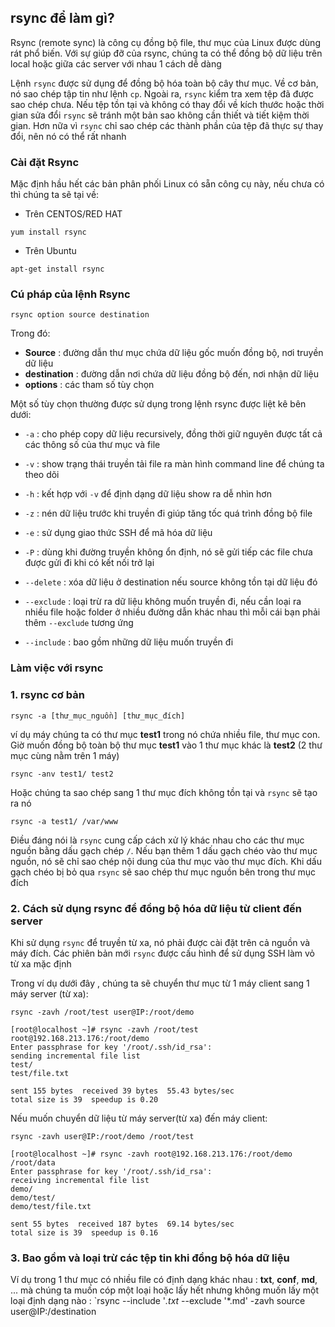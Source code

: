 ## rsync để làm gì?
Rsync (remote sync) là công cụ đồng bộ file, thư mục của Linux được dùng rát phổ biến. Với sự giúp đỡ của rsync, chúng ta có thể đồng bộ dữ liệu trên local hoặc giữa các server với nhau 1 cách dễ dàng

Lệnh `rsync` được sử dụng để đồng bộ hóa toàn bộ cây thư mục. Về cơ bản, nó sao chép tập tin như lệnh `cp`. Ngoài ra, `rsync` kiểm tra xem tệp đã được sao chép chưa. Nếu tệp tồn tại và không có thay đổi về kích thước hoặc thời gian sửa đổi `rsync` sẽ tránh một bản sao không cần thiết và tiết kiệm thời gian. Hơn nữa vì `rsync` chỉ sao chép các thành phần của tệp đã thực sự thay đổi, nên nó có thể rất nhanh

### Cài đặt Rsync
Mặc định hầu hết các bản phân phối Linux có sẵn công cụ này, nếu chưa có thì chúng ta sẽ tại về:
  * Trên CENTOS/RED HAT
   ```
   yum install rsync
   ```
  * Trên Ubuntu
   ```
   apt-get install rsync
   ```

### Cú pháp của lệnh Rsync

`rsync option source destination`

Trong đó:
 * **Source** : đường dẫn thư mục chứa dữ liệu gốc muốn đồng bộ, nơi truyền dữ liệu
 * **destination** : đường dẫn nơi chứa dữ liệu đồng bộ đến, nơi nhận dữ liệu
 * **options** : các tham số tùy chọn

Một số tùy chọn thường được sử dụng trong lệnh rsync được liệt kê bên dưới:
 * `-a` : cho phép copy dữ liệu recursively, đồng thời giữ nguyên được tất cả các thông số của thư mục và file
 
 * `-v` : show trạng thái truyền tải file ra màn hình command line để chúng ta theo dõi
 * `-h` : kết hợp với `-v` để định dạng dữ liệu show ra dễ nhìn hơn
 * `-z` : nén dữ liệu trước khi truyền đi giúp tăng tốc quá trình đồng bộ file
 * `-e` : sử dụng giao thức SSH để mã hóa dữ liệu
 * `-P` : dùng khi đường truyền không ổn định, nó sẽ gửi tiếp các file chưa được gửi đi khi có kết nối trở lại
 * `--delete` : xóa dữ liệu ở destination nếu source không tồn tại dữ liệu đó
 * `--exclude` : loại trừ ra dữ liệu không muốn truyền đi, nếu cần loại ra nhiều file hoặc folder ở nhiều đường dẫn khác nhau thì mỗi cái bạn phải thêm `--exclude` tương ứng
 * `--include` : bao gồm những dữ liệu muốn truyền đi

### Làm việc với rsync
### 1. rsync cơ bản

`rsync -a [thư_mục_nguồn] [thư_mục_đích]`

ví dụ máy chúng ta có thư mục **test1** trong nó chứa nhiều file, thư mục con. Giờ muốn đồng bộ toàn bộ thư mục **test1** vào 1 thư mục khác là **test2** (2 thư mục cùng nằm trên 1 máy)

`rsync -anv test1/ test2`

Hoặc chúng ta sao chép sang 1 thư mục đích không tồn tại và `rsync` sẽ tạo ra nó

`rsync -a test1/ /var/www`

Điều đáng nói là `rsync` cung cấp cách xử lý khác nhau cho các thư mục nguồn bằng dấu gạch chép `/`. Nếu bạn thêm 1 dấu gạch chéo vào thư mục nguồn, nó sẽ chỉ sao chép nội dung của thư mục vào thư mục đích. Khi dấu gạch chéo bị bỏ qua `rsync` sẽ sao chép thư mục nguồn bên trong thư mục đích

### 2. Cách sử dụng rsync để đồng bộ hóa dữ liệu từ client đến server

Khi sử dụng `rsync` để truyền từ xa, nó phải được cài đặt trên cả nguồn và máy đích. Các phiên bản mới `rsync` được cấu hình để sử dụng SSH làm vỏ từ xa mặc định

Trong ví dụ dưới đây , chúng ta sẽ chuyển thư mục từ 1 máy client sang 1 máy server (từ xa):

`rsync -zavh /root/test user@IP:/root/demo`
```
[root@localhost ~]# rsync -zavh /root/test root@192.168.213.176:/root/demo
Enter passphrase for key '/root/.ssh/id_rsa':
sending incremental file list
test/
test/file.txt

sent 155 bytes  received 39 bytes  55.43 bytes/sec
total size is 39  speedup is 0.20
```

Nếu  muốn chuyển dữ liệu từ máy server(từ xa) đến máy client:

`rsync -zavh user@IP:/root/demo /root/test`
```
[root@localhost ~]# rsync -zavh root@192.168.213.176:/root/demo /root/data
Enter passphrase for key '/root/.ssh/id_rsa':
receiving incremental file list
demo/
demo/test/
demo/test/file.txt

sent 55 bytes  received 187 bytes  69.14 bytes/sec
total size is 39  speedup is 0.16
```

### 3. Bao gồm và loại trừ các tệp tin khi đồng bộ hóa dữ liệu 
Ví dụ trong 1 thư mục có nhiều file có định dạng khác nhau : **txt**, **conf**, **md**, ... mà chúng ta muốn cóp một loại hoặc lấy hết nhưng không muốn lấy một loại định dạng nào :
  `rsync --include '*.txt* --exclude '*.md' -zavh source user@IP:/destination